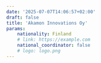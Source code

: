 ```yaml
---
date: '2025-07-07T14:06:57+02:00'
draft: false
title: 'Akamon Innovations Oy'
params:
    nationality: Finland
    # link: https://example.com
    national_coordinator: false
    # logo: logo.png
---
```

